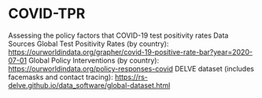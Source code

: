 # COVID-TPR
Assessing the policy factors that COVID-19 test positivity rates
Data Sources
Global Test Positivity Rates (by country): https://ourworldindata.org/grapher/covid-19-positive-rate-bar?year=2020-07-01
Global Policy Interventions (by country): https://ourworldindata.org/policy-responses-covid 
DELVE dataset (includes facemasks and contact tracing): https://rs-delve.github.io/data_software/global-dataset.html
